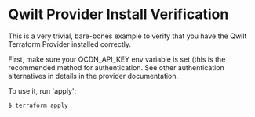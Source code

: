 # Qwilt Provider Install Verification

This is a very trivial, bare-bones example to verify that you have the Qwilt Terraform Provider installed correctly.

First, make sure your QCDN_API_KEY env variable is set (this is the recommended method for authentication.
See other authentication alternatives in details in the provider documentation.

To use it, run 'apply':
```
$ terraform apply
```